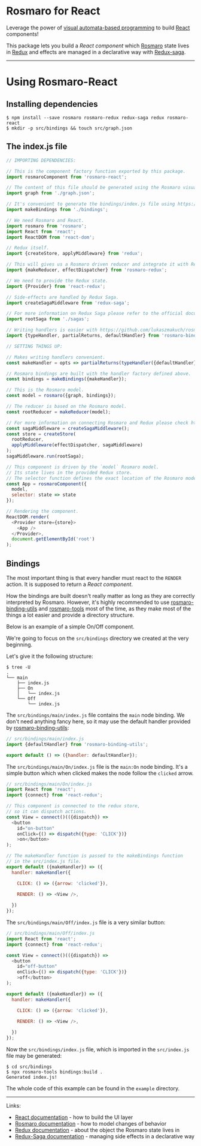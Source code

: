 # Rosmaro for React

Leverage the power of [visual automata-based programming](https://rosmaro.js.org) to build [React](https://reactjs.org) components!

This package lets you build a _React component_ which [Rosmaro](https://rosmaro.js.org) state lives in [Redux](https://redux.js.org) and effects are managed in a declarative way with [Redux-saga](https://redux-saga.js.org).

---

# Using Rosmaro-React

## Installing dependencies
```
$ npm install --save rosmaro rosmaro-redux redux-saga redux rosmaro-react
$ mkdir -p src/bindings && touch src/graph.json
```

## The index.js file
```javascript
// IMPORTING DEPENDENCIES:

// This is the component factory function exported by this package.
import rosmaroComponent from 'rosmaro-react';

// The content of this file should be generated using the Rosmaro visual editor (https://rosmaro.js.org/editor/). For more information on drawing graphs please visit https://rosmaro.js.org/doc/#graphs
import graph from './graph.json';

// It's convenient to generate the bindings/index.js file using https://github.com/lukaszmakuch/rosmaro-tools
import makeBindings from './bindings';

// We need Rosmaro and React.
import rosmaro from 'rosmaro';
import React from 'react';
import ReactDOM from 'react-dom';

// Redux itself.
import {createStore, applyMiddleware} from 'redux';

// This will gives us a Rosmaro driven reducer and integrate it with Redux Saga.
import {makeReducer, effectDispatcher} from 'rosmaro-redux';

// We need to provide the Redux state.
import {Provider} from 'react-redux';

// Side-effects are handled by Redux Saga.
import createSagaMiddleware from 'redux-saga';

// For more information on Redux Saga please refer to the official documentation at https://redux-saga.js.org 
import rootSaga from './sagas';

// Writing handlers is easier with https://github.com/lukaszmakuch/rosmaro-binding-utils
import {typeHandler, partialReturns, defaultHandler} from 'rosmaro-binding-utils';

// SETTING THINGS UP:

// Makes writing handlers convenient.
const makeHandler = opts => partialReturns(typeHandler({defaultHandler})(opts));

// Rosmaro bindings are built with the handler factory defined above.
const bindings = makeBindings({makeHandler});

// This is the Rosmaro model.
const model = rosmaro({graph, bindings});

// The reducer is based on the Rosmaro model.
const rootReducer = makeReducer(model);

// For more information on connecting Rosmaro and Redux please check https://github.com/lukaszmakuch/rosmaro-redux 
const sagaMiddleware = createSagaMiddleware();
const store = createStore(
  rootReducer,
  applyMiddleware(effectDispatcher, sagaMiddleware)
);
sagaMiddleware.run(rootSaga);

// This component is driven by the `model` Rosmaro model.
// Its state lives in the provided Redux store.
// The selector function defines the exact location of the Rosmaro model state.
const App = rosmaroComponent({
  model,
  selector: state => state
});

// Rendering the component.
ReactDOM.render(
  <Provider store={store}>
    <App />
  </Provider>,
  document.getElementById('root')
);
```

## Bindings

The most important thing is that every handler must react to the `RENDER` action. It is supposed to return a _React component_.

How the bindings are built doesn't really matter as long as they are correctly interpreted by Rosmaro. However, it's highly recommended to use [rosmaro-binding-utils](https://github.com/lukaszmakuch/rosmaro-binding-utils) and [rosmaro-tools](https://github.com/lukaszmakuch/rosmaro-tools) most of the time, as they make most of the things a lot easier and provide a directory structure.

Below is an example of a simple On/Off component.

We're going to focus on the `src/bindings` directory we created at the very beginning.

Let's give it the following structure:
```
$ tree -U
.
└── main
    ├── index.js
    ├── On
    │   └── index.js
    └── Off
        └── index.js
```
The `src/bindings/main/index.js` file contains the `main` node binding. We don't need anything fancy here, so it may use the default handler provided by [rosmaro-binding-utils](https://github.com/lukaszmakuch/rosmaro-binding-utils):
```javascript
// src/bindings/main/index.js
import {defaultHandler} from 'rosmaro-binding-utils';

export default () => ({handler: defaultHandler});
```
The `src/bindings/main/On/index.js` file is the `main:On` node binding. It's a simple button which when clicked makes the node follow the `clicked` arrow.
```javascript
// src/bindings/main/On/index.js
import React from 'react';
import {connect} from 'react-redux';

// This component is connected to the redux store, 
// so it can dispatch actions.
const View = connect()(({dispatch}) => 
  <button
    id="on-button"
    onClick={() => dispatch({type: 'CLICK'})}
    >on</button>
);

// The makeHandler function is passed to the makeBindings function
// in the src/index.js file.
export default ({makeHandler}) => ({
  handler: makeHandler({

    CLICK: () => ({arrow: 'clicked'}),

    RENDER: () => <View />,
  
  })
});
```
The `src/bindings/main/Off/index.js` file is a very similar button:
```javascript
// src/bindings/main/Off/index.js
import React from 'react';
import {connect} from 'react-redux';

const View = connect()(({dispatch}) => 
  <button
    id="off-button"
    onClick={() => dispatch({type: 'CLICK'})}
    >off</button>
);

export default ({makeHandler}) => ({
  handler: makeHandler({

    CLICK: () => ({arrow: 'clicked'}),

    RENDER: () => <View />,
  
  })
});
```
Now the `src/bindings/index.js` file, which is imported in the `src/index.js` file may be generated:
```
$ cd src/bindings
$ npx rosmaro-tools bindings:build .
Generated index.js!
```

The whole code of this example can be found in the `example` directory.

--- 
Links:
- [React documentation](http://reactjs.org) - how to build the UI layer
- [Rosmaro documentation](https://rosmaro.js.org/doc) - how to model changes of behavior
- [Redux documentation](https://redux.js.org) - about the object the Rosmaro state lives in
- [Redux-Saga documentation](https://redux-saga.js.org) - managing side effects in a declarative way